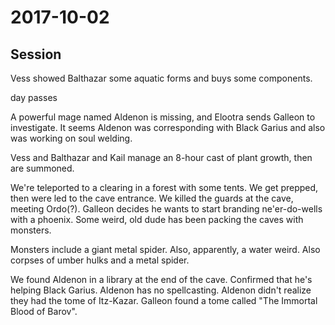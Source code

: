 # 2017-10-02

## Session

Vess showed Balthazar some aquatic forms and buys some components.

day passes

A powerful mage named Aldenon is missing, and Elootra sends Galleon to investigate. It seems Aldenon was corresponding with Black Garius and also was working on soul welding. 

Vess and Balthazar and Kail manage an 8-hour cast of plant growth, then are summoned.

We're teleported to a clearing in a forest with some tents. We get prepped, then were led to the cave entrance. We killed the guards at the cave, meeting Ordo(?). Galleon decides he wants to start branding ne'er-do-wells with a phoenix. Some weird, old dude has been packing the caves with monsters.

Monsters include a giant metal spider. Also, apparently, a water weird. Also corpses of umber hulks and a metal spider. 



We found Aldenon in a library at the end of the cave. Confirmed that he's helping Black Garius. Aldenon has no spellcasting. Aldenon didn't realize they had the tome of Itz-Kazar. Galleon found a tome called "The Immortal Blood of Barov". 

